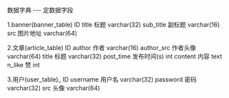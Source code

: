 数据字典 --- 定数据字段


1.banner(banner_table)
    ID
    title         标题             varchar(32)
    sub_title     副标题           varchar(16)
    src           图片地址         varchar(64)

    
2.文章(article_table)
    ID
    author        作者             varchar(16)
    author_src    作者头像         varchar(64)
    title         标题             varchar(32)
    post_time     发布时间(s)      int
    content       内容             text
    n_like        赞               int

 
3.用户(user_table)_
    ID
    username      用户名           varchar(32)
    password      密码             varchar(32)
    src           头像             varchar(64)
    


